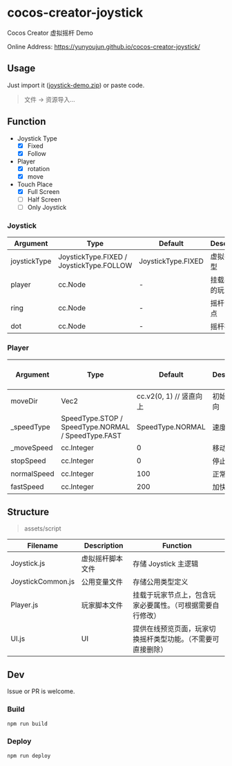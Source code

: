 # cocos-creator-joystick

Cocos Creator 虚拟摇杆 Demo

Online Address: <https://yunyoujun.github.io/cocos-creator-joystick/>

## Usage

Just import it ([joystick-demo.zip](https://raw.githubusercontent.com/YunYouJun/cocos-creator-joystick/master/dist/joystick-demo.zip)) or paste code.

> 文件 -> 资源导入...

## Function

- Joystick Type
  - [x] Fixed
  - [x] Follow
- Player
  - [x] rotation
  - [x] move
- Touch Place
  - [x] Full Screen
  - [ ] Half Screen
  - [ ] Only Joystick

### Joystick

| Argument | Type | Default | Description | Customizable |
| --- | --- | --- | --- | --- |
| joystickType | JoystickType.FIXED / JoystickType.FOLLOW | JoystickType.FIXED | 虚拟摇杆类型 | √ |
| player | cc.Node | - | 挂载要控制的玩家节点 | √ |
| ring | cc.Node | - | 摇杆背景节点 | √ |
| dot | cc.Node | - | 摇杆操纵点 | √ |

### Player

| Argument | Type | Default | Description | Controled by Joystick | Customizable |
| --- | --- | --- | --- | --- | --- |
| moveDir | Vec2 | cc.v2(0, 1) // 竖直向上 | 初始移动方向 | √ | √ |
| _speedType | SpeedType.STOP / SpeedType.NORMAL / SpeedType.FAST | SpeedType.NORMAL | 速度类型 | √ | × |
| _moveSpeed | cc.Integer | 0 | 移动速度 | × | × |
| stopSpeed | cc.Integer | 0 | 停止时速度 | × | √ |
| normalSpeed | cc.Integer | 100 | 正常速度 | × | √ |
| fastSpeed | cc.Integer | 200 | 加快时速度 | × | √ |

## Structure

> assets/script

| Filename | Description | Function |
| --- | --- | --- |
| Joystick.js | 虚拟摇杆脚本文件 | 存储 Joystick 主逻辑 |
| JoystickCommon.js | 公用变量文件 | 存储公用类型定义 |
| Player.js | 玩家脚本文件 | 挂载于玩家节点上，包含玩家必要属性。（可根据需要自行修改） |
| UI.js | UI | 提供在线预览页面，玩家切换摇杆类型功能。（不需要可直接删除） |

## Dev

Issue or PR is welcome.

### Build

```sh
npm run build
```

### Deploy

```sh
npm run deploy
```